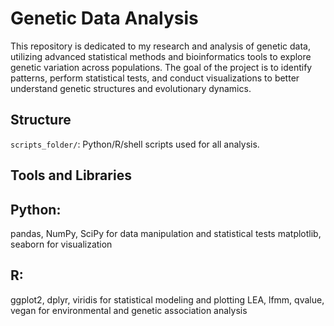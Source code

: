 # Genetic Data Analysis 

This repository is dedicated to my research and analysis of genetic data, utilizing advanced statistical methods and bioinformatics tools to explore genetic variation across populations. The goal of the project is to identify patterns, perform statistical tests, and conduct visualizations to better understand genetic structures and evolutionary dynamics.

## Structure

`scripts_folder/`: Python/R/shell scripts used for all analysis.

## Tools and Libraries

## Python:
pandas, NumPy, SciPy for data manipulation and statistical tests
matplotlib, seaborn for visualization

## R:

ggplot2, dplyr, viridis for statistical modeling and plotting
LEA, lfmm, qvalue, vegan for environmental and genetic association analysis
